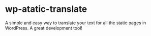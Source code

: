 # wp-atatic-translate
A simple and easy way to translate your text for all the static pages in WordPress. A great development tool!
